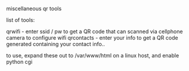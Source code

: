 miscellaneous qr tools

list of tools:

qrwifi - enter ssid / pw to get a QR code that can scanned via cellphone camera to configure wifi
qrcontacts - enter your  info to get a QR code generated containing your contact info.. 

to use, expand these out to /var/www/html on a linux host, and enable python cgi
